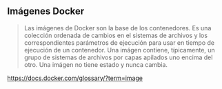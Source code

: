 ## Imágenes Docker

> Las imágenes de Docker son la base de los contenedores. Es una colección ordenada de cambios en el sistemas de archivos
    y los correspondientes parámetros de ejecución para usar en tiempo de ejecución de un contenedor. 
    Una imágen contiene, típicamente, un grupo de sistemas de archivos por capas apilados uno encima del otro.
    Una imágen no tiene estado y nunca cambia.
   
<a href="https://docs.docker.com/glossary/?term=image" target="_blank">https://docs.docker.com/glossary/?term=image</a>